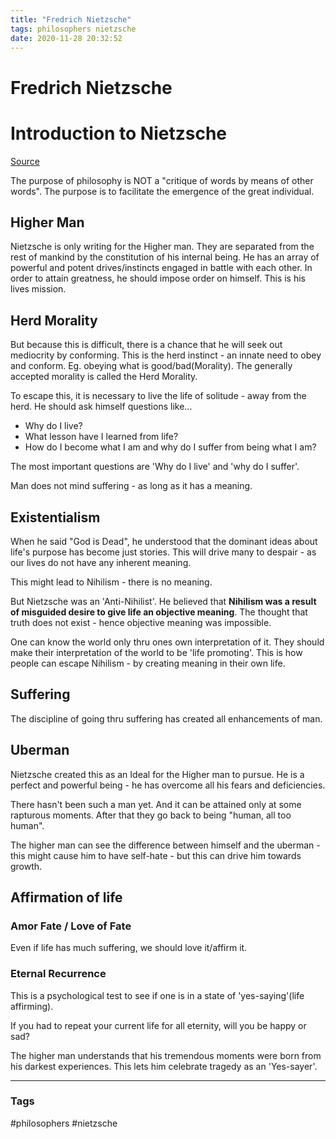 ```yaml
---
title: "Fredrich Nietzsche"
tags: philosophers nietzsche
date: 2020-11-28 20:32:52
---
```


# Fredrich Nietzsche

# Introduction to Nietzsche

[Source](https://www.youtube.com/watch?v=vzRbCrIWURY)

The purpose of philosophy is NOT a "critique of words by means of other words". The purpose is to facilitate the emergence of the great individual.

## Higher Man

Nietzsche is only writing for the Higher man. They are separated from the rest of mankind by the constitution of his internal being. He has an array of powerful and potent drives/instincts engaged in battle with each other. In order to attain greatness, he should impose order on himself. This is his lives mission. 

## Herd Morality

But because this is difficult, there is a chance that he will seek out mediocrity by conforming. This is the herd instinct - an innate need to obey and conform. Eg. obeying what is good/bad(Morality). The generally accepted morality is called the Herd Morality.

To escape this, it is necessary to live the life of solitude - away from the herd. He should ask himself questions like...

- Why do I live?
- What lesson have I learned from life?
- How do I become what I am and why do I suffer from being what I am?

The most important questions are 'Why do I live' and 'why do I suffer'.

Man does not mind suffering - as long as it has a meaning.

## Existentialism

When he said "God is Dead", he understood that the dominant ideas about life's purpose has become just stories. This will drive many to despair - as our lives do not have any inherent meaning. 

This might lead to Nihilism - there is no meaning.

But Nietzsche was an 'Anti-Nihilist'. He believed that **Nihilism was a result of misguided desire to give life an objective meaning**. The thought that truth does not exist - hence objective meaning was impossible. 

One can know the world only thru ones own interpretation of it. They should make their interpretation of the world to be 'life promoting'. This is how people can escape Nihilism - by creating meaning in their own life.

## Suffering

The discipline of going thru suffering has created all enhancements of man. 

## Uberman

Nietzsche created this as an Ideal for the Higher man to pursue. He is a perfect and powerful being - he has overcome all his fears and deficiencies. 

There hasn't been such a man yet. And it can be attained only at some rapturous moments. After that they go back to being "human, all too human".

The higher man can see the difference between himself and the uberman - this might cause him to have self-hate - but this can drive him towards growth.

## Affirmation of life

### Amor Fate / Love of Fate

Even if life has much suffering, we should love it/affirm it.

### Eternal Recurrence

This is a psychological test to see if one is in a state of 'yes-saying'(life affirming).

If you had to repeat your current life for all eternity, will you be happy or sad?

The higher man understands that his tremendous moments were born from his darkest experiences. This lets him celebrate tragedy as an 'Yes-sayer'.



---
### Tags
#philosophers #nietzsche
